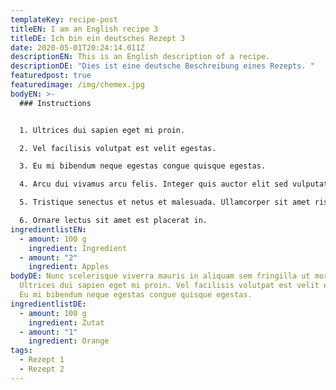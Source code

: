 ```yaml
---
templateKey: recipe-post
titleEN: I am an English recipe 3
titleDE: Ich bin ein deutsches Rezept 3
date: 2020-05-01T20:24:14.011Z
descriptionEN: This is an English description of a recipe.
descriptionDE: "Dies ist eine deutsche Beschreibung eines Rezepts. "
featuredpost: true
featuredimage: /img/chemex.jpg
bodyEN: >-
  ### Instructions


  1. Ultrices dui sapien eget mi proin. 

  2. Vel facilisis volutpat est velit egestas. 

  3. Eu mi bibendum neque egestas congue quisque egestas. 

  4. Arcu dui vivamus arcu felis. Integer quis auctor elit sed vulputate mi sit amet mauris. Massa massa ultricies mi quis hendrerit dolor magna eget. 

  5. Tristique senectus et netus et malesuada. Ullamcorper sit amet risus nullam eget felis. 

  6. Ornare lectus sit amet est placerat in.
ingredientlistEN:
  - amount: 100 g
    ingredient: Ingredient
  - amount: "2"
    ingredient: Apples
bodyDE: Nunc scelerisque viverra mauris in aliquam sem fringilla ut morbi.
  Ultrices dui sapien eget mi proin. Vel facilisis volutpat est velit egestas.
  Eu mi bibendum neque egestas congue quisque egestas.
ingredientlistDE:
  - amount: 100 g
    ingredient: Zutat
  - amount: "1"
    ingredient: Orange
tags:
  - Rezept 1
  - Rezept 2
---
```

